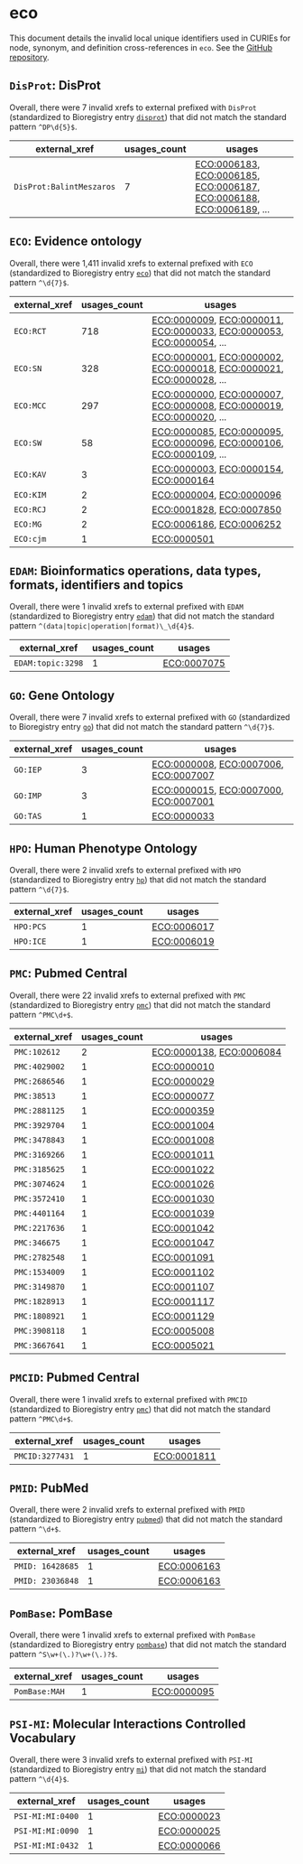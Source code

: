 # eco

This document details the invalid local unique identifiers used in CURIEs
for node, synonym, and definition cross-references in `eco`. See the [GitHub repository](https://github.com/evidenceontology/evidenceontology).


## `DisProt`: DisProt

Overall, there were 7 invalid
xrefs to external prefixed with `DisProt` (standardized to Bioregistry
entry [`disprot`](https://bioregistry.io/disprot)) that
did not match the standard pattern `^DP\d{5}$`.

| external_xref            |   usages_count | usages                                                                                                                                                                                                                                                             |
|--------------------------|----------------|--------------------------------------------------------------------------------------------------------------------------------------------------------------------------------------------------------------------------------------------------------------------|
| `DisProt:BalintMeszaros` |              7 | [ECO:0006183](https://bioregistry.io/ECO:0006183), [ECO:0006185](https://bioregistry.io/ECO:0006185), [ECO:0006187](https://bioregistry.io/ECO:0006187), [ECO:0006188](https://bioregistry.io/ECO:0006188), [ECO:0006189](https://bioregistry.io/ECO:0006189), ... |

## `ECO`: Evidence ontology

Overall, there were 1,411 invalid
xrefs to external prefixed with `ECO` (standardized to Bioregistry
entry [`eco`](https://bioregistry.io/eco)) that
did not match the standard pattern `^\d{7}$`.

| external_xref   |   usages_count | usages                                                                                                                                                                                                                                                             |
|-----------------|----------------|--------------------------------------------------------------------------------------------------------------------------------------------------------------------------------------------------------------------------------------------------------------------|
| `ECO:RCT`       |            718 | [ECO:0000009](https://bioregistry.io/ECO:0000009), [ECO:0000011](https://bioregistry.io/ECO:0000011), [ECO:0000033](https://bioregistry.io/ECO:0000033), [ECO:0000053](https://bioregistry.io/ECO:0000053), [ECO:0000054](https://bioregistry.io/ECO:0000054), ... |
| `ECO:SN`        |            328 | [ECO:0000001](https://bioregistry.io/ECO:0000001), [ECO:0000002](https://bioregistry.io/ECO:0000002), [ECO:0000018](https://bioregistry.io/ECO:0000018), [ECO:0000021](https://bioregistry.io/ECO:0000021), [ECO:0000028](https://bioregistry.io/ECO:0000028), ... |
| `ECO:MCC`       |            297 | [ECO:0000000](https://bioregistry.io/ECO:0000000), [ECO:0000007](https://bioregistry.io/ECO:0000007), [ECO:0000008](https://bioregistry.io/ECO:0000008), [ECO:0000019](https://bioregistry.io/ECO:0000019), [ECO:0000020](https://bioregistry.io/ECO:0000020), ... |
| `ECO:SW`        |             58 | [ECO:0000085](https://bioregistry.io/ECO:0000085), [ECO:0000095](https://bioregistry.io/ECO:0000095), [ECO:0000096](https://bioregistry.io/ECO:0000096), [ECO:0000106](https://bioregistry.io/ECO:0000106), [ECO:0000109](https://bioregistry.io/ECO:0000109), ... |
| `ECO:KAV`       |              3 | [ECO:0000003](https://bioregistry.io/ECO:0000003), [ECO:0000154](https://bioregistry.io/ECO:0000154), [ECO:0000164](https://bioregistry.io/ECO:0000164)                                                                                                            |
| `ECO:KIM`       |              2 | [ECO:0000004](https://bioregistry.io/ECO:0000004), [ECO:0000096](https://bioregistry.io/ECO:0000096)                                                                                                                                                               |
| `ECO:RCJ`       |              2 | [ECO:0001828](https://bioregistry.io/ECO:0001828), [ECO:0007850](https://bioregistry.io/ECO:0007850)                                                                                                                                                               |
| `ECO:MG`        |              2 | [ECO:0006186](https://bioregistry.io/ECO:0006186), [ECO:0006252](https://bioregistry.io/ECO:0006252)                                                                                                                                                               |
| `ECO:cjm`       |              1 | [ECO:0000501](https://bioregistry.io/ECO:0000501)                                                                                                                                                                                                                  |

## `EDAM`: Bioinformatics operations, data types, formats, identifiers and topics

Overall, there were 1 invalid
xrefs to external prefixed with `EDAM` (standardized to Bioregistry
entry [`edam`](https://bioregistry.io/edam)) that
did not match the standard pattern `^(data|topic|operation|format)\_\d{4}$`.

| external_xref     |   usages_count | usages                                            |
|-------------------|----------------|---------------------------------------------------|
| `EDAM:topic:3298` |              1 | [ECO:0007075](https://bioregistry.io/ECO:0007075) |

## `GO`: Gene Ontology

Overall, there were 7 invalid
xrefs to external prefixed with `GO` (standardized to Bioregistry
entry [`go`](https://bioregistry.io/go)) that
did not match the standard pattern `^\d{7}$`.

| external_xref   |   usages_count | usages                                                                                                                                                  |
|-----------------|----------------|---------------------------------------------------------------------------------------------------------------------------------------------------------|
| `GO:IEP`        |              3 | [ECO:0000008](https://bioregistry.io/ECO:0000008), [ECO:0007006](https://bioregistry.io/ECO:0007006), [ECO:0007007](https://bioregistry.io/ECO:0007007) |
| `GO:IMP`        |              3 | [ECO:0000015](https://bioregistry.io/ECO:0000015), [ECO:0007000](https://bioregistry.io/ECO:0007000), [ECO:0007001](https://bioregistry.io/ECO:0007001) |
| `GO:TAS`        |              1 | [ECO:0000033](https://bioregistry.io/ECO:0000033)                                                                                                       |

## `HPO`: Human Phenotype Ontology

Overall, there were 2 invalid
xrefs to external prefixed with `HPO` (standardized to Bioregistry
entry [`hp`](https://bioregistry.io/hp)) that
did not match the standard pattern `^\d{7}$`.

| external_xref   |   usages_count | usages                                            |
|-----------------|----------------|---------------------------------------------------|
| `HPO:PCS`       |              1 | [ECO:0006017](https://bioregistry.io/ECO:0006017) |
| `HPO:ICE`       |              1 | [ECO:0006019](https://bioregistry.io/ECO:0006019) |

## `PMC`: Pubmed Central

Overall, there were 22 invalid
xrefs to external prefixed with `PMC` (standardized to Bioregistry
entry [`pmc`](https://bioregistry.io/pmc)) that
did not match the standard pattern `^PMC\d+$`.

| external_xref   |   usages_count | usages                                                                                               |
|-----------------|----------------|------------------------------------------------------------------------------------------------------|
| `PMC:102612`    |              2 | [ECO:0000138](https://bioregistry.io/ECO:0000138), [ECO:0006084](https://bioregistry.io/ECO:0006084) |
| `PMC:4029002`   |              1 | [ECO:0000010](https://bioregistry.io/ECO:0000010)                                                    |
| `PMC:2686546`   |              1 | [ECO:0000029](https://bioregistry.io/ECO:0000029)                                                    |
| `PMC:38513`     |              1 | [ECO:0000077](https://bioregistry.io/ECO:0000077)                                                    |
| `PMC:2881125`   |              1 | [ECO:0000359](https://bioregistry.io/ECO:0000359)                                                    |
| `PMC:3929704`   |              1 | [ECO:0001004](https://bioregistry.io/ECO:0001004)                                                    |
| `PMC:3478843`   |              1 | [ECO:0001008](https://bioregistry.io/ECO:0001008)                                                    |
| `PMC:3169266`   |              1 | [ECO:0001011](https://bioregistry.io/ECO:0001011)                                                    |
| `PMC:3185625`   |              1 | [ECO:0001022](https://bioregistry.io/ECO:0001022)                                                    |
| `PMC:3074624`   |              1 | [ECO:0001026](https://bioregistry.io/ECO:0001026)                                                    |
| `PMC:3572410`   |              1 | [ECO:0001030](https://bioregistry.io/ECO:0001030)                                                    |
| `PMC:4401164`   |              1 | [ECO:0001039](https://bioregistry.io/ECO:0001039)                                                    |
| `PMC:2217636`   |              1 | [ECO:0001042](https://bioregistry.io/ECO:0001042)                                                    |
| `PMC:346675`    |              1 | [ECO:0001047](https://bioregistry.io/ECO:0001047)                                                    |
| `PMC:2782548`   |              1 | [ECO:0001091](https://bioregistry.io/ECO:0001091)                                                    |
| `PMC:1534009`   |              1 | [ECO:0001102](https://bioregistry.io/ECO:0001102)                                                    |
| `PMC:3149870`   |              1 | [ECO:0001107](https://bioregistry.io/ECO:0001107)                                                    |
| `PMC:1828913`   |              1 | [ECO:0001117](https://bioregistry.io/ECO:0001117)                                                    |
| `PMC:1808921`   |              1 | [ECO:0001129](https://bioregistry.io/ECO:0001129)                                                    |
| `PMC:3908118`   |              1 | [ECO:0005008](https://bioregistry.io/ECO:0005008)                                                    |
| `PMC:3667641`   |              1 | [ECO:0005021](https://bioregistry.io/ECO:0005021)                                                    |

## `PMCID`: Pubmed Central

Overall, there were 1 invalid
xrefs to external prefixed with `PMCID` (standardized to Bioregistry
entry [`pmc`](https://bioregistry.io/pmc)) that
did not match the standard pattern `^PMC\d+$`.

| external_xref   |   usages_count | usages                                            |
|-----------------|----------------|---------------------------------------------------|
| `PMCID:3277431` |              1 | [ECO:0001811](https://bioregistry.io/ECO:0001811) |

## `PMID`: PubMed

Overall, there were 2 invalid
xrefs to external prefixed with `PMID` (standardized to Bioregistry
entry [`pubmed`](https://bioregistry.io/pubmed)) that
did not match the standard pattern `^\d+$`.

| external_xref    |   usages_count | usages                                            |
|------------------|----------------|---------------------------------------------------|
| `PMID: 16428685` |              1 | [ECO:0006163](https://bioregistry.io/ECO:0006163) |
| `PMID: 23036848` |              1 | [ECO:0006163](https://bioregistry.io/ECO:0006163) |

## `PomBase`: PomBase

Overall, there were 1 invalid
xrefs to external prefixed with `PomBase` (standardized to Bioregistry
entry [`pombase`](https://bioregistry.io/pombase)) that
did not match the standard pattern `^S\w+(\.)?\w+(\.)?$`.

| external_xref   |   usages_count | usages                                            |
|-----------------|----------------|---------------------------------------------------|
| `PomBase:MAH`   |              1 | [ECO:0000095](https://bioregistry.io/ECO:0000095) |

## `PSI-MI`: Molecular Interactions Controlled Vocabulary

Overall, there were 3 invalid
xrefs to external prefixed with `PSI-MI` (standardized to Bioregistry
entry [`mi`](https://bioregistry.io/mi)) that
did not match the standard pattern `^\d{4}$`.

| external_xref    |   usages_count | usages                                            |
|------------------|----------------|---------------------------------------------------|
| `PSI-MI:MI:0400` |              1 | [ECO:0000023](https://bioregistry.io/ECO:0000023) |
| `PSI-MI:MI:0090` |              1 | [ECO:0000025](https://bioregistry.io/ECO:0000025) |
| `PSI-MI:MI:0432` |              1 | [ECO:0000066](https://bioregistry.io/ECO:0000066) |

